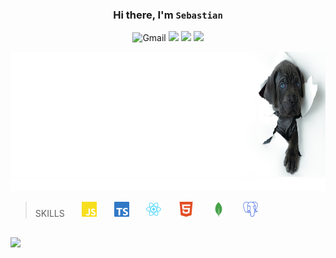 
### <h3 align="center">Hi there, I'm `Sebastian`</h3>
<div align="center">

![Gmail](https://img.shields.io/badge/learning-blue?style=for-the-badge)
![](https://img.shields.io/badge/stuff-yellow?style=for-the-badge)
![](https://img.shields.io/badge/every-red?style=for-the-badge)
![](https://img.shields.io/badge/day-red?style=for-the-badge)

</div>

<img width="1000px" height="200px" src=doggy.png>
<img width="1000px" height="20px" src="anim.svg">

> SKILLS  &nbsp;  &nbsp;  &nbsp;   <img width="24px" src="js.svg"> &nbsp;  &nbsp;  &nbsp; <img width="24px" src="ts.svg">
> &nbsp;  &nbsp;  &nbsp; <img width="24px" src="react.svg"> &nbsp;  &nbsp;  &nbsp; <img width="24px" src="html.svg">
&nbsp;  &nbsp;  &nbsp; <img width="24px" src="mongo.svg"> &nbsp;  &nbsp;  &nbsp; <img width="24px" src="sql.svg">  
##
![](https://img.shields.io/github/languages/top/besthost86/MERN_demo?color=yell&logo=javascript)

